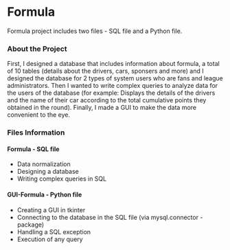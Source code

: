 # Formula

Formula project includes two files - SQL file and a Python file.

### About the Project

First, I designed a database that includes information about formula, a total of 10 tables (details about the drivers, cars, sponsers and more) and 
I designed the database for 2 types of system users who are fans and league administrators.
Then I wanted to write complex queries to analyze data for the users of the database (for example: Displays the details of the drivers and the name of their car according to the total cumulative points they obtained in the round).
Finally, I made a GUI to make the data more convenient to the eye.

### Files Information

#### Formula - SQL file 
* Data normalization
* Designing a database
* Writing complex queries in SQL

#### GUI-Formula - Python file
* Creating a GUI in tkinter
* Connecting to the database in the SQL file (via mysql.connector - package) 
* Handling a SQL exception 
* Execution of any query 
